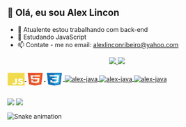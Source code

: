 ## 👋 Olá, eu sou Alex Lincon
- 💼 Atualente estou trabalhando com back-end
- 📖 Estudando JavaScript
- 📫 Contate - me no email: alexlinconribeiro@yahoo.com

<div align="center">
  <a href="https://github.com/alexlinconribeiro">
  <img height="180em" src="https://github-readme-stats.vercel.app/api?username=alexlinconribeiro&show_icons=true&theme=dracula&include_all_commits=true&count_private=true"/>
  <img height="180em" src="https://github-readme-stats.vercel.app/api/top-langs/?username=alexlinconribeiro&layout=compact&langs_count=7&theme=dracula"/>
</div>
  <div style="display: inline_block"><br>
  <img align="center" alt="alex-Js" height="30" width="40" src="https://raw.githubusercontent.com/devicons/devicon/master/icons/javascript/javascript-plain.svg">
  <img align="center" alt="alex-HTML" height="30" width="40" src="https://raw.githubusercontent.com/devicons/devicon/master/icons/html5/html5-original.svg">
  <img align="center" alt="alex-CSS" height="30" width="40" src="https://raw.githubusercontent.com/devicons/devicon/master/icons/css3/css3-original.svg">
  <img align="center"alt="alex-java" height="40" width="50" src="https://cdn.jsdelivr.net/gh/devicons/devicon/icons/java/java-original-wordmark.svg" />
  <img align="center"alt="alex-java" height="30" width="40" src="https://cdn.jsdelivr.net/gh/devicons/devicon/icons/spring/spring-original.svg" />
  <img align="center"alt="alex-java" height="30" width="40" src="https://cdn.jsdelivr.net/gh/devicons/devicon/icons/docker/docker-original-wordmark.svg" />  
  
</div>

  ##
  <div> 
 
  <a href="https://instagram.com/alexlincompereira" target="_blank"><img src="https://img.shields.io/badge/-Instagram-%23E4405F?style=for-the-badge&logo=instagram&logoColor=white" target="_blank"></a> <a href="https://www.linkedin.com/in/alex-lincon-ribeiro/" target="_blank"><img src="https://img.shields.io/badge/-LinkedIn-%230077B5?style=for-the-badge&logo=linkedin&logoColor=white" target="_blank"></a> 
  
 
 
  ![Snake animation](https://github.com/alexlinconribeiro/alexlinconribeiro/blob/output/github-contribution-grid-snake.svg)
 
</div>
  
<!---
alexlinconribeiro/alexlinconribeiro is a ✨ special ✨ repository because its `README.md` (this file) appears on your GitHub profile.
You can click the Preview link to take a look at your changes.
--->
